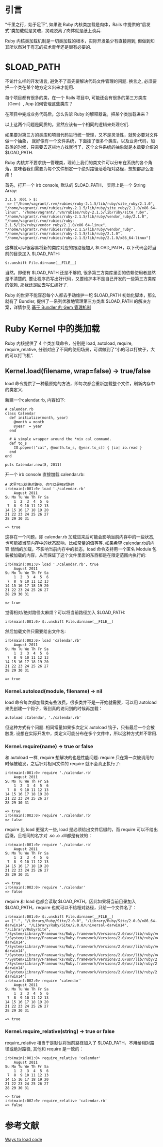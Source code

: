 # 引言

“千里之行，始于足下”, 如果说 Ruby 内核类加载是肉体，Rails 中提供的“启发式”类加载就是灵魂，灵魂脱离了肉体就是纸上谈兵.

Ruby 内核类加载机制是一切类加载的根本，实际开发虽少有直接用到, 但做到知其所以然对于有志的技术青年还是很有必要的.

# $LOAD_PATH

不论什么样的开发语言, 避免不了首先要解决代码文件管理的问题. 换言之, 必须要把一个类在某个地方定义出来才能用.

每个项目都有很多的类，在一个 Rails 项目中, 可能还会有很多的第三方类库（Gem）, App 如何管理这些类库？

在项目中完成业务代码后，怎么告诉 Ruby 的解释器说，把某个类加载进来？

以上这两个问题是同质的，显然应该有一个相同的逻辑来处理它们.

如果要对第三方的类库和项目代码进行统一管理，又不是灵活性，就势必要对文件做一个抽象， 就好像有一个文件系统，下面挂了很多个类库，以及业务代码，加载类的时候，只需要去这些地方找就行了，这个文件系统的抽象就是本章要介绍的 $LOAD_PATH.

Ruby 内核并不要求统一管理类，理论上我们的类文件可以分布在系统的各个角落，意味着我们需要为每个文件制定一个绝对路径活着相对路径，想想都那么蛋疼！

首先，打开一个 irb console, 默认的 $LOAD_PATH， 实际上是一个 String Array:

```
2.1.5 :001 > $:
 => ["/home/vagrant/.rvm/rubies/ruby-2.1.5/lib/ruby/site_ruby/2.1.0", "/home/vagrant/.rvm/rubies/ruby-2.1.5/lib/ruby/site_ruby/2.1.0/x86_64-linux", "/home/vagrant/.rvm/rubies/ruby-2.1.5/lib/ruby/site_ruby", "/home/vagrant/.rvm/rubies/ruby-2.1.5/lib/ruby/vendor_ruby/2.1.0", "/home/vagrant/.rvm/rubies/ruby-2.1.5/lib/ruby/vendor_ruby/2.1.0/x86_64-linux", "/home/vagrant/.rvm/rubies/ruby-2.1.5/lib/ruby/vendor_ruby", "/home/vagrant/.rvm/rubies/ruby-2.1.5/lib/ruby/2.1.0", "/home/vagrant/.rvm/rubies/ruby-2.1.5/lib/ruby/2.1.0/x86_64-linux"] 
```

这样就可以很容易将新的类库对应的跟路径加入 $LOAD_PATH，以下代码会将当前的目录加入 $LOAD_PATH:

```
$:.unshift File.dirname(__FILE__)
```

当然，即便有 $LOAD_PATH 还是不够的, 很多第三方类库里面的依赖使用者显然是不清楚的, 要让程序员写出好代码，又要维护本不是自己开发的一些第三方类库的依赖, 那我还是回去写汇编好了.

Ruby 的世界不能容忍每个人都去手动维护一坨 $LOAD_PATH 初始化脚本，那么就有了 Bundler, 提供了一系列优雅地管理第三方类库 $LOAD_PATH 的解决方案，详情参见 [基于 Bundler 的 Gem 管理机制](https://github.com/yangyuqian/ruby-articles/blob/master/BUNDLER.md)

# Ruby Kernel 中的类加载

Ruby 内核提供了 4 个类加载命令，分别是 load, autoload, require, require_relative, 分别对应了不同的使用场景，可谓做到了“小的可以打蚊子，大的可以打飞机”.

## Kernel.load(filename, wrap=false) → true/false

load 命令提供了一种最原始的方法，即每次都会重新加载整个文件，刷新内存中的类定义.

新建一个calendar.rb, 内容如下:

```
# calendar.rb
class Calendar
  def initialize(month, year)
    @month = month
    @year  = year
  end

  # A simple wrapper around the *nix cal command.
  def to_s
    IO.popen(["cal", @month.to_s, @year.to_s]) { |io| io.read }
  end
end

puts Calendar.new(8, 2011)
```

开一个 irb console 直接加载 calendar.rb:

```
# 这里可以给绝对路径，也可以是相对路径
irb(main):001:0> load './calendar.rb'
    August 2011
Su Mo Tu We Th Fr Sa
    1  2  3  4  5  6
 7  8  9 10 11 12 13
14 15 16 17 18 19 20
21 22 23 24 25 26 27
28 29 30 31

=> true
```

这存在一个问题，即 calendar.rb 加载进来后可能会影响当前内存中的一些状态, 也可能被当前内存中的状态影响，比如常量的值等等. 如果希望 calendar.rb的内容 悄悄的加载，不影响当前内存中的状态，load 命令支持用一个匿名 Module 包装被加载的内容，从而保证了这个文件里面的东西都是在限定范围内执行的:

```
irb(main):001:0> load './calendar.rb', true
    August 2011
Su Mo Tu We Th Fr Sa
    1  2  3  4  5  6
 7  8  9 10 11 12 13
14 15 16 17 18 19 20
21 22 23 24 25 26 27
28 29 30 31

=> true
```

觉得相对/绝对路径太麻烦？可以将当前路径加入 $LOAD_PATH:

```
irb(main):001:0> $:.unshift File.dirname(__FILE__)
```

然后加载文件只需要给出文件名:

```
irb(main):002:0> load 'calendar.rb'
    August 2011
Su Mo Tu We Th Fr Sa
    1  2  3  4  5  6
 7  8  9 10 11 12 13
14 15 16 17 18 19 20
21 22 23 24 25 26 27
28 29 30 31

=> true
```

### Kernel.autoload(module, filename) → nil

load 命令每次都加载类有些浪费，很多类并不是一开始就需要，可以用 autoload 来先创建一个钩子，等到真的访问到的时候再加载：

```
autoload :Calendar, './calendar.rb'
```

但这种方式有个问题: 相同常量如果多次定义 autoload 钩子，只有最后一个会被触发. 设想在实际开发中，类定义可能分布在多个文件中，所以这种方式并不常用.

### Kernel.require(name) → true or false

和 autoload 一样, require 想解决的也是性能问题: require 只在第一次被调用的时候被触发，之后针对相同文件的 require 就不会真正执行了:

```
irb(main):001:0> require './calendar.rb'
    August 2011
Su Mo Tu We Th Fr Sa
    1  2  3  4  5  6
 7  8  9 10 11 12 13
14 15 16 17 18 19 20
21 22 23 24 25 26 27
28 29 30 31

=> true
irb(main):002:0> require './calendar.rb'
=> false
```

require 比 load 更强大一些, load 是必须给出文件后缀的，而 require 可以不给出后缀，且相同的名字对 .so .o .dll都是有效的：

```
irb(main):001:0> require './calendar.rb'
    August 2011
Su Mo Tu We Th Fr Sa
    1  2  3  4  5  6
 7  8  9 10 11 12 13
14 15 16 17 18 19 20
21 22 23 24 25 26 27
28 29 30 31

=> true
irb(main):002:0> require './calendar'
=> false
```

require 和 load 也都会读取 $LOAD_PATH，因此如果将当前目录加入 $LOAD_PATH，require 也就可以不给相对路径，只给一个文件名了：

```
irb(main):001:0> $:.unshift File.dirname(__FILE__)
=> [".", "/Library/Ruby/Site/2.0.0", "/Library/Ruby/Site/2.0.0/x86_64-darwin14", "/Library/Ruby/Site/2.0.0/universal-darwin14", "/Library/Ruby/Site", "/System/Library/Frameworks/Ruby.framework/Versions/2.0/usr/lib/ruby/vendor_ruby/2.0.0", "/System/Library/Frameworks/Ruby.framework/Versions/2.0/usr/lib/ruby/vendor_ruby/2.0.0/x86_64-darwin14", "/System/Library/Frameworks/Ruby.framework/Versions/2.0/usr/lib/ruby/vendor_ruby/2.0.0/universal-darwin14", "/System/Library/Frameworks/Ruby.framework/Versions/2.0/usr/lib/ruby/vendor_ruby", "/System/Library/Frameworks/Ruby.framework/Versions/2.0/usr/lib/ruby/2.0.0", "/System/Library/Frameworks/Ruby.framework/Versions/2.0/usr/lib/ruby/2.0.0/x86_64-darwin14", "/System/Library/Frameworks/Ruby.framework/Versions/2.0/usr/lib/ruby/2.0.0/universal-darwin14"]
irb(main):002:0> require 'calendar'
    August 2011
Su Mo Tu We Th Fr Sa
    1  2  3  4  5  6
 7  8  9 10 11 12 13
14 15 16 17 18 19 20
21 22 23 24 25 26 27
28 29 30 31

=> true
```

### Kernel.require_relative(string) → true or false

require_relative 相当于是默认将当前路径加入了 $LOAD_PATH，不用给相对路径或绝对路径, 其他和 require 是一致的：

```
irb(main):001:0> require_relative 'calendar'
    August 2011
Su Mo Tu We Th Fr Sa
    1  2  3  4  5  6
 7  8  9 10 11 12 13
14 15 16 17 18 19 20
21 22 23 24 25 26 27
28 29 30 31

=> true
irb(main):002:0> require_relative 'calendar.rb'
=> false
```


# 参考文献

[Ways to load code](https://practicingruby.com/articles/ways-to-load-code)

